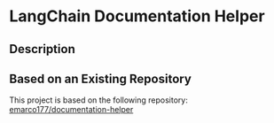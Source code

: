 # LangChain Documentation Helper

## Description

## Based on an Existing Repository

This project is based on the following repository: [emarco177/documentation-helper](https://github.com/emarco177/documentation-helper.git)
